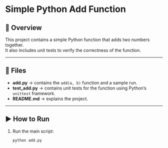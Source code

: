 # Simple Python Add Function

## 📌 Overview
This project contains a simple Python function that adds two numbers together.  
It also includes unit tests to verify the correctness of the function.

---

## 📂 Files
- **add.py** → contains the `add(a, b)` function and a sample run.  
- **test_add.py** → contains unit tests for the function using Python’s `unittest` framework.  
- **README.md** → explains the project.  

---

## ▶️ How to Run
1. Run the main script:
   ```bash
   python add.py

